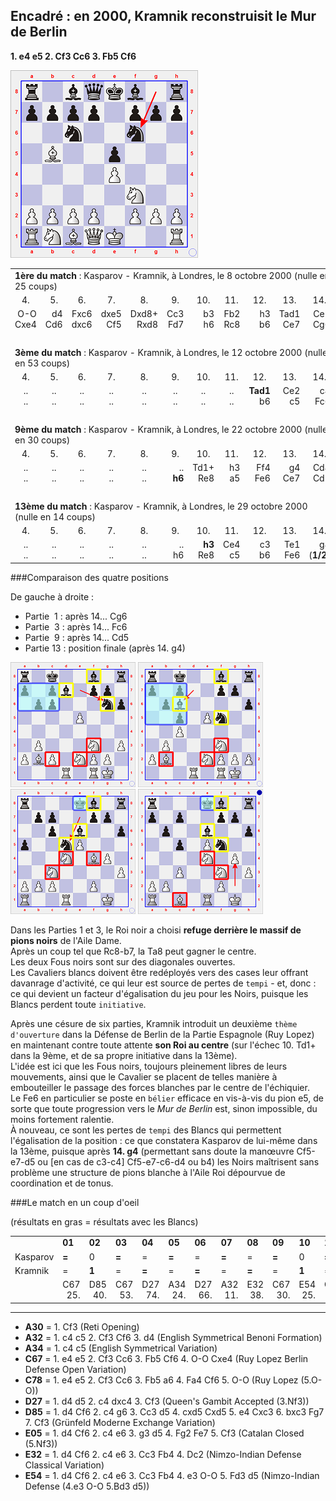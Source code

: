 ## Encadré : en 2000, Kramnik reconstruisit le Mur de Berlin

**1. e4 e5 2. Cf3 Cc6 3. Fb5 Cf6**

![](Berlin_Wall.png)

<table>
<tr>
<td colspan="11"><b>1ère du match</b> : Kasparov - Kramnik, à Londres, le 8 octobre 2000 (nulle en 25 coups)</td>
</tr>
<tr align="center">
<td>4.</td>
<td>5.</td>
<td>6.</td>
<td>7.</td>
<td>8.</td>
<td>9.</td>
<td>10.</td>
<td>11.</td>
<td>12.</td>
<td>13.</td>
<td>14.</td>
</tr>
<tr align="right">
<td>O-O<br>Cxe4</td>
<td>d4<br>Cd6</td>
<td>Fxc6<br>dxc6</td>
<td>dxe5<br>Cf5</td>
<td>Dxd8+<br>Rxd8</td>
<td>Cc3<br>Fd7</td>
<td>b3<br>h6</td>
<td>Fb2<br>Rc8</td>
<td>h3<br>b6</td>
<td>Tad1<br>Ce7</td>
<td>Ce2<br>Cg6</td>
</tr>
<tr>
<td colspan="11">&nbsp;</td>
</tr>
<tr>
<td colspan="11"><b>3ème du match</b> : Kasparov - Kramnik, à Londres, le 12 octobre 2000 (nulle en 53 coups)</td>
</tr>
<tr align="center">
<td>4.</td>
<td>5.</td>
<td>6.</td>
<td>7.</td>
<td>8.</td>
<td>9.</td>
<td>10.</td>
<td>11.</td>
<td>12.</td>
<td>13.</td>
<td>14.</td>
</tr>
<tr align="right">
<td align="center">..<br>..</td>
<td align="center">..<br>..</td>
<td align="center">..<br>..</td>
<td align="center">..<br>..</td>
<td align="center">..<br>..</td>
<td align="center">..<br>..</td>
<td align="center">..<br>..</td>
<td align="center">..<br>..</td>
<td><b>Tad1</b><br>b6</td>
<td>Ce2<br>c5</td>
<td>c4<br>Fc6</td>
</tr>
<tr>
<td colspan="11">&nbsp;</td>
</tr>
<tr>
<td colspan="11"><b>9ème du match</b> : Kasparov - Kramnik, à Londres, le 22 octobre 2000 (nulle en 30 coups)</td>
</tr>
<tr align="center">
<td>4.</td>
<td>5.</td>
<td>6.</td>
<td>7.</td>
<td>8.</td>
<td>9.</td>
<td>10.</td>
<td>11.</td>
<td>12.</td>
<td>13.</td>
<td>14.</td>
</tr>
<tr align="right">
<td align="center">..<br>..</td>
<td align="center">..<br>..</td>
<td align="center">..<br>..</td>
<td align="center">..<br>..</td>
<td align="center">..<br>..</td>
<td>..<br><b>h6</b></td>
<td>Td1+<br>Re8</td>
<td>h3<br>a5</td>
<td>Ff4<br>Fe6</td>
<td>g4<br>Ce7</td>
<td>Cd4<br>Cd5</td>
</tr>
<tr>
<td colspan="11">&nbsp;</td>
</tr>
<tr>
<td colspan="11"><b>13ème du match</b> : Kasparov - Kramnik, à Londres, le 29 octobre 2000 (nulle en 14 coups)</td>
</tr>
<tr align="center">
<td>4.</td>
<td>5.</td>
<td>6.</td>
<td>7.</td>
<td>8.</td>
<td>9.</td>
<td>10.</td>
<td>11.</td>
<td>12.</td>
<td>13.</td>
<td>14.</td>
</tr>
<tr align="right">
<td align="center">..<br>..</td>
<td align="center">..<br>..</td>
<td align="center">..<br>..</td>
<td align="center">..<br>..</td>
<td align="center">..<br>..</td>
<td>..<br>h6</td>
<td><b>h3</b><br>Re8</td>
<td>Ce4<br>c5</td>
<td>c3<br>b6</td>
<td>Te1<br>Fe6</td>
<td>g4<br>(<b>1/2</b>)</td>
</tr>
</table>

###Comparaison des quatre positions

De gauche à droite :  

* Partie &nbsp;1 : après 14... Cg6
* Partie &nbsp;3 : après 14... Fc6
* Partie &nbsp;9 : après 14... Cd5
* Partie 13 : position finale (après 14. g4)

![](Berlin_Wall_G01.png) ![](Berlin_Wall_G03.png) ![](Berlin_Wall_G09.png) ![](Berlin_Wall_G13.png)

Dans les Parties 1 et 3, le Roi noir a choisi **refuge derrière le massif de pions noirs** de l'Aile Dame.  
Après un coup tel que Rc8-b7, la Ta8 peut gagner le centre.  
Les deux Fous noirs sont sur des diagonales ouvertes.  
Les Cavaliers blancs doivent être redéployés vers des cases leur offrant davanrage d'activité, ce qui leur est source de pertes de `tempi` - et, donc : ce qui devient un facteur d'égalisation du jeu pour les Noirs, puisque les Blancs perdent toute `initiative`. 

Après une césure de six parties, Kramnik introduit un deuxième `thème d'ouverture` dans la Défense de Berlin de la Partie Espagnole (Ruy Lopez) en maintenant contre toute attente **son Roi au centre** (sur l'échec 10. Td1+ dans la 9ème, et de sa propre initiative dans la 13ème).  
L'idée est ici que les Fous noirs, toujours pleinement libres de leurs mouvements, ainsi que le Cavalier se placent de telles manière à embouteiller le passage des forces blanches par le centre de l'échiquier.  
Le Fe6 en particulier se poste en `bélier` efficace en vis-à-vis du pion e5, de sorte que toute progression vers le *Mur de Berlin* est, sinon impossible, du moins fortement ralentie.  
&Agrave; nouveau, ce sont les pertes de `tempi` des Blancs qui permettent l'égalisation de la position : ce que constatera Kasparov de lui-même dans la 13ème, puisque après **14. g4** (permettant sans doute la man&oelig;uvre Cf5-e7-d5 ou [en cas de c3-c4] Cf5-e7-c6-d4 ou b4) les Noirs maîtrisent sans problème une structure de pions blanche à l'Aile Roi dépourvue de coordination et de tonus.

###Le match en un coup d'oeil

(résultats en gras = résultats avec les Blancs)

<table align="center">
<tr>
<td>&nbsp;</td>
<td><b>01</b></td>
<td><b>02</b></td>
<td><b>03</b></td>
<td><b>04</b></td>
<td><b>05</b></td>
<td><b>06</b></td>
<td><b>07</b></td>
<td><b>08</b></td>
<td><b>09</b></td>
<td><b>10</b></td>
<td><b>11</b></td>
<td><b>12</b></td>
<td><b>13</b></td>
<td><b>14</b></td>
<td><b>15</b></td>
<td>&nbsp;</td>
</tr>
<tr>
<td>Kasparov</td>
<td><b>=</b></td>
<td>0</td>
<td><b>=</b></td>
<td>=</td>
<td><b>=</b></td>
<td>=</td>
<td><b>=</b></td>
<td>=</td>
<td><b>=</b></td>
<td>0</td>
<td><b>=</b></td>
<td>=</td>
<td><b>=</b></td>
<td>=</td>
<td><b>=</b></td>
<td><b>6,5</b></td>
</tr>
<tr>
<td>Kramnik</td>
<td>=</td>
<td><b>1</b></td>
<td>=</td>
<td><b>=</b></td>
<td>=</td>
<td><b>=</b></td>
<td>=</td>
<td><b>=</b></td>
<td>=</td>
<td><b>1</b></td>
<td>=</td>
<td><b>=</b></td>
<td>=</td>
<td><b>=</b></td>
<td>=</td>
<td><b>8,5</b></td>
</tr>
<tr align="right">
<td>&nbsp;</td>
<td>C67<br>25.</td>
<td>D85<br>40.</td>
<td>C67<br>53.</td>
<td>D27<br>74.</td>
<td>A34<br>24.</td>
<td>D27<br>66.</td>
<td>A32<br>11.</td>
<td>E32<br>38.</td>
<td>C67<br>30.</td>
<td>E54<br>25.</td>
<td>C78<br>41.</td>
<td>E55<br>33.</td>
<td>C67<br>14.</td>
<td>A30<br>57.</td>
<td>E05<br>38.</td>
<td>&nbsp;</td>
</tr>
</table>

-----

* **A30** = 1. Cf3 (Reti Opening)
* **A32** = 1. c4 c5 2. Cf3 Cf6 3. d4 (English Symmetrical Benoni Formation)
* **A34** = 1. c4 c5 (English Symmetrical Variation)
* **C67** = 1. e4 e5 2. Cf3 Cc6 3. Fb5 Cf6 4. O-O Cxe4 (Ruy Lopez Berlin Defense Open Variation)
* **C78** = 1. e4 e5 2. Cf3 Cc6 3. Fb5 a6 4. Fa4 Cf6 5. O-O (Ruy Lopez (5.O-O))
* **D27** = 1. d4 d5 2. c4 dxc4 3. Cf3 (Queen's Gambit Accepted (3.Nf3))
* **D85** = 1. d4 Cf6 2. c4 g6 3. Cc3 d5 4. cxd5 Cxd5 5. e4 Cxc3 6. bxc3 Fg7 7. Cf3 (Grünfeld Moderne Exchange Variation)
* **E05** = 1. d4 Cf6 2. c4 e6 3. g3 d5 4. Fg2 Fe7 5. Cf3 (Catalan Closed (5.Nf3))
* **E32** = 1. d4 Cf6 2. c4 e6 3. Cc3 Fb4 4. Dc2 (Nimzo-Indian Defense Classical Variation)
* **E54** = 1. d4 Cf6 2. c4 e6 3. Cc3 Fb4 4. e3 O-O 5. Fd3 d5 (Nimzo-Indian Defense (4.e3 O-O 5.Bd3 d5))
